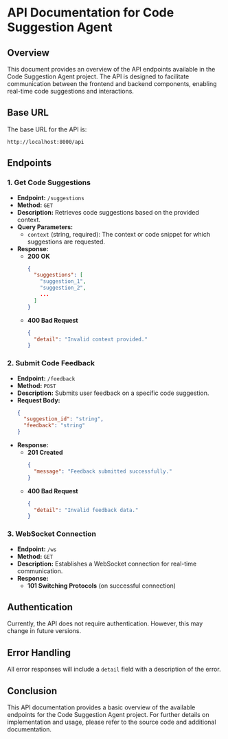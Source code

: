 # API Documentation for Code Suggestion Agent

## Overview
This document provides an overview of the API endpoints available in the Code Suggestion Agent project. The API is designed to facilitate communication between the frontend and backend components, enabling real-time code suggestions and interactions.

## Base URL
The base URL for the API is:
```
http://localhost:8000/api
```

## Endpoints

### 1. Get Code Suggestions
- **Endpoint:** `/suggestions`
- **Method:** `GET`
- **Description:** Retrieves code suggestions based on the provided context.
- **Query Parameters:**
  - `context` (string, required): The context or code snippet for which suggestions are requested.
- **Response:**
  - **200 OK**
    ```json
    {
      "suggestions": [
        "suggestion_1",
        "suggestion_2",
        ...
      ]
    }
    ```
  - **400 Bad Request**
    ```json
    {
      "detail": "Invalid context provided."
    }
    ```

### 2. Submit Code Feedback
- **Endpoint:** `/feedback`
- **Method:** `POST`
- **Description:** Submits user feedback on a specific code suggestion.
- **Request Body:**
  ```json
  {
    "suggestion_id": "string",
    "feedback": "string"
  }
  ```
- **Response:**
  - **201 Created**
    ```json
    {
      "message": "Feedback submitted successfully."
    }
    ```
  - **400 Bad Request**
    ```json
    {
      "detail": "Invalid feedback data."
    }
    ```

### 3. WebSocket Connection
- **Endpoint:** `/ws`
- **Method:** `GET`
- **Description:** Establishes a WebSocket connection for real-time communication.
- **Response:**
  - **101 Switching Protocols** (on successful connection)

## Authentication
Currently, the API does not require authentication. However, this may change in future versions.

## Error Handling
All error responses will include a `detail` field with a description of the error.

## Conclusion
This API documentation provides a basic overview of the available endpoints for the Code Suggestion Agent project. For further details on implementation and usage, please refer to the source code and additional documentation.